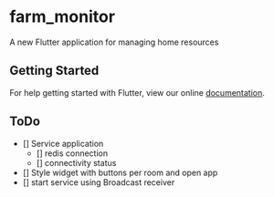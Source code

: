 # farm_monitor

A new Flutter application for managing home resources

## Getting Started

For help getting started with Flutter, view our online
[documentation](https://flutter.io/).

## ToDo

- [] Service application
    - [] redis connection
    - [] connectivity status
- [] Style widget with buttons per room and open app
- [] start service using Broadcast receiver


